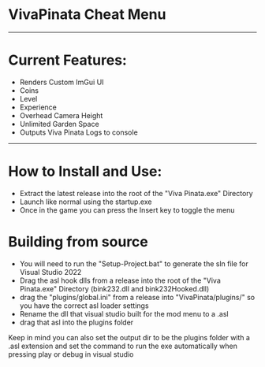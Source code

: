 # VivaPinata Cheat Menu
---

# Current Features:
- Renders Custom ImGui UI
- Coins
- Level
- Experience
- Overhead Camera Height
- Unlimited Garden Space
- Outputs Viva Pinata Logs to console

---

# How to Install and Use:
- Extract the latest release into the root of the "Viva Pinata.exe" Directory
- Launch like normal using the startup.exe
- Once in the game you can press the Insert key to toggle the menu

# Building from source
- You will need to run the "Setup-Project.bat" to generate the sln file for Visual Studio 2022
- Drag the asl hook dlls from a release into the root of the "Viva Pinata.exe" Directory (bink232.dll and bink232Hooked.dll)
- drag the "plugins/global.ini" from a release into "VivaPinata/plugins/" so you have the correct asl loader settings
- Rename the dll that visual studio built for the mod menu to a .asl
- drag that asl into the plugins folder

Keep in mind you can also set the output dir to be the plugins folder with a .asl extension and set the command to run the exe automatically when pressing play or debug in visual studio

